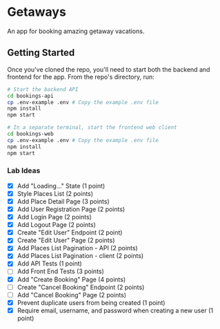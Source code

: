 # Getaways
An app for booking amazing getaway vacations.

## Getting Started

Once you've cloned the repo, you'll need to start both the backend and frontend for the app. From the repo's directory, run:

```bash
# Start the backend API
cd bookings-api
cp .env-example .env # Copy the example .env file
npm install
npm start

# In a separate terminal, start the frontend web client
cd bookings-web
cp .env-example .env # Copy the example .env file
npm install
npm start
```

### Lab Ideas
- [x] Add "Loading..." State (1 point)
- [x] Style Places List (2 points)
- [x] Add Place Detail Page (3 points)
- [x] Add User Registration Page (2 points)
- [x] Add Login Page (2 points)
- [x] Add Logout Page (2 points)
- [x] Create "Edit User" Endpoint (2 point)
- [x] Create "Edit User" Page (2 points)
- [x] Add Places List Pagination - API (2 points)
- [x] Add Places List Pagination - client (2 points)
- [x] Add API Tests (1 point)
- [ ] Add Front End Tests (3 points)
- [x] Add "Create Booking" Page (4 points)
- [ ] Create "Cancel Booking" Endpoint (2 points)
- [ ] Add "Cancel Booking" Page (2 points)
- [x] Prevent duplicate users from being created (1 point)
- [x] Require email, username, and password when creating a new user (1 point)
